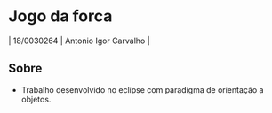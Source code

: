 # Jogo da forca

| 18/0030264  |  Antonio Igor Carvalho |

## Sobre 
- Trabalho desenvolvido no eclipse com paradigma de orientação a objetos.




